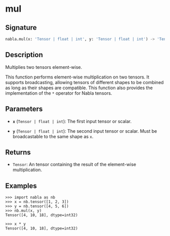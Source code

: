 # mul

## Signature

```python
nabla.mul(x: 'Tensor | float | int', y: 'Tensor | float | int') -> 'Tensor'
```

## Description

Multiplies two tensors element-wise.

This function performs element-wise multiplication on two tensors. It
supports broadcasting, allowing tensors of different shapes to be combined
as long as their shapes are compatible. This function also provides the
implementation of the `*` operator for Nabla tensors.

## Parameters

- **`x`** (`Tensor | float | int`): The first input tensor or scalar.

- **`y`** (`Tensor | float | int`): The second input tensor or scalar. Must be broadcastable to the same shape as `x`.

## Returns

- `Tensor`: An tensor containing the result of the element-wise multiplication.

## Examples

```pycon
>>> import nabla as nb
>>> x = nb.tensor([1, 2, 3])
>>> y = nb.tensor([4, 5, 6])
>>> nb.mul(x, y)
Tensor([4, 10, 18], dtype=int32)

>>> x * y
Tensor([4, 10, 18], dtype=int32)
```
